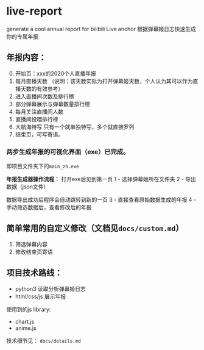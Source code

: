 # live-report
generate a cool annual report for bilibili Live anchor
根据弹幕姬日志快速生成你的专属年报

## 年报内容：
0. 开始页：xxx的2020个人直播年报
1. 每月直播天数 
   （说明：该天数实际为打开弹幕姬天数，个人认为其可以作为直播天数的有效参考）
2. 进入直播间次数及排行榜
3. 部分弹幕展示与弹幕数量排行榜
4. 每月关注直播间人数
5. 直播间投喂排行榜
6. 大航海特写
   只有一个就单独特写，多个就直接罗列
7. 结束页，可写寄语。


### 两步生成年报的可视化界面（exe）已完成。
即项目文件夹下的`main_zh.exe`

**年报生成器操作流程：**
打开exe后见到第一页
1 - 选择弹幕姬所在文件夹
2 - 导出数据（json文件）

数据导出成功后程序会自动跳转到新的一页
3 - 直接查看原始数据生成的年报
4 - 手动筛选数据后，查看修改后的年报


## 简单常用的自定义修改（文档见`docs/custom.md`）
1. 筛选弹幕内容
2. 修改结束页寄语


## 项目技术路线：
- python3 读取分析弹幕姬日志
- html/css/js 展示年报

使用到的js library:
- chart.js
- anime.js
  
技术细节见： `docs/details.md`

